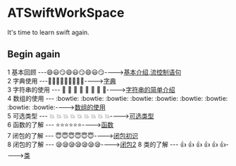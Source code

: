 # ATSwiftWorkSpace
It's time to learn swift again.

## Begin again

1 基本回顾 ---:smile::smiley::smirk::smile::smiley::smirk::smile::smiley::smirk:---->[基本介绍,流控制语句](https://github.com/AlexanderYeah/ATSwiftWorkSpace/blob/master/Lession1/lession1.md)  
2 字典使用 ---:rocket::rocket::rocket::rocket::rocket::rocket::rocket::rocket::rocket:---->[字典](https://github.com/AlexanderYeah/ATSwiftWorkSpace/blob/master/Lession2/dict.md)  
3 字符串的使用 --- :metal: :metal: :metal: :metal: :metal: :metal: :metal: :metal:---->[字符串的简单介绍](https://github.com/AlexanderYeah/ATSwiftWorkSpace/blob/master/Lession3/str.md)  
4 数组的使用 --- :bowtie: :bowtie: :bowtie: :bowtie: :bowtie: :bowtie: :bowtie: :bowtie: :bowtie:---->[数组的使用](https://github.com/AlexanderYeah/ATSwiftWorkSpace/blob/master/Lession4/array.md)  
5 可选类型 --- :boom: :boom: :boom: :boom: :boom: :boom: :boom: :boom: :boom:---->[可选类型](https://github.com/AlexanderYeah/ATSwiftWorkSpace/blob/master/Lession5/optional.md)  
6 函数的了解 ---  :star::star::star::star::star::star:---->[函数](https://github.com/AlexanderYeah/ATSwiftWorkSpace/edit/master/Lession6/func.md)  
7 闭包的了解 ---  :innocent::innocent::innocent::innocent::innocent::innocent:---->[闭包初识](https://github.com/AlexanderYeah/ATSwiftWorkSpace/edit/master/Lession7/closures1.md)  
8 闭包的了解 ---  :sleepy::sleepy::sleepy::sleepy::sleepy::sleepy::sleepy:---->[闭包2](https://github.com/AlexanderYeah/ATSwiftWorkSpace/edit/master/Lession8/closures2.md)
8 类的了解 ---   :thumbsup: :thumbsup: :thumbsup: :thumbsup: :thumbsup: :thumbsup:---->[类](
https://github.com/AlexanderYeah/ATSwiftWorkSpace/blob/master/Lession9/class.md)

